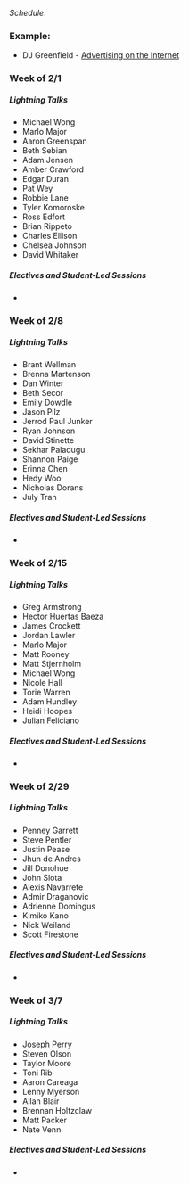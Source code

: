 *Schedule*​​: 

### Example:

* DJ Greenfield - [Advertising on the Internet](https://gist.github.com/AllPurposeName/7c117da4b0345eb6b817)

### **Week of 2/1**

##### Lightning Talks

* Michael Wong
* Marlo Major
* Aaron Greenspan
* Beth Sebian
* Adam Jensen
* Amber Crawford
* Edgar Duran
* Pat Wey
* Robbie Lane
* Tyler Komoroske
* Ross Edfort
* Brian Rippeto
* Charles Ellison
* Chelsea Johnson
* David Whitaker

##### Electives and Student-Led Sessions

* 

### **Week of 2/8**

##### Lightning Talks

* Brant Wellman
* Brenna Martenson
* Dan Winter
* Beth Secor
* Emily Dowdle
* Jason Pilz
* Jerrod Paul Junker
* Ryan Johnson
* David Stinette
* Sekhar Paladugu
* Shannon Paige
* Erinna Chen
* Hedy Woo
* Nicholas Dorans
* July Tran

##### Electives and Student-Led Sessions

* 

### **Week of 2/15**

##### Lightning Talks

* Greg Armstrong
* Hector Huertas Baeza
* James Crockett
* Jordan Lawler
* Marlo Major
* Matt Rooney
* Matt Stjernholm
* Michael Wong
* Nicole Hall
* Torie Warren
* Adam Hundley
* Heidi Hoopes
* Julian Feliciano

##### Electives and Student-Led Sessions

* 

### **Week of 2/29**

##### Lightning Talks

* Penney Garrett
* Steve Pentler
* Justin Pease
* Jhun de Andres
* Jill Donohue
* John Slota
* Alexis Navarrete
* Admir Draganovic
* Adrienne Domingus
* Kimiko Kano
* Nick Weiland
* Scott Firestone

##### Electives and Student-Led Sessions

* 

### **Week of 3/7**

##### Lightning Talks

* Joseph Perry
* Steven Olson
* Taylor Moore
* Toni Rib
* Aaron Careaga
* Lenny Myerson
* Allan Blair
* Brennan Holtzclaw
* Matt Packer
* Nate Venn

##### Electives and Student-Led Sessions

* 